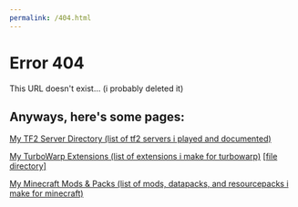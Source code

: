 ```yaml
---
permalink: /404.html
---
```


# Error 404
This URL doesn't exist... (i probably deleted it)

## Anyways, here's some pages:
[My TF2 Server Directory (list of tf2 servers i played and documented)](https://rbryanyt.github.io/tf2_server_dir)

[My TurboWarp Extensions (list of extensions i make for turbowarp)](https://rbryanyt.github.io/turbowarp_extensions)
[[file directory]](https://rbryanyt.github.io/turbowarp_extensions/files)

[My Minecraft Mods & Packs (list of mods, datapacks, and resourcepacks i make for minecraft)](https://rbryanyt.github.io/minecraft_mods_and_packs)